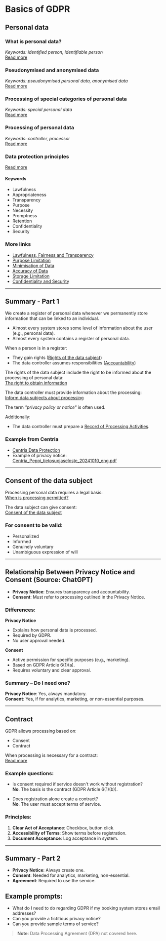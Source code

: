 # Basics of GDPR

## Personal data

### What is personal data?
*Keywords: identified person, identifiable person*  
[Read more](https://tietosuoja.fi/en/what-is-personal-data)

### Pseudonymised and anonymised data
*Keywords: pseudonymised personal data, anonymised data*  
[Read more](https://tietosuoja.fi/en/pseudonymised-and-anonymised-data)

### Processing of special categories of personal data
*Keywords: special personal data*  
[Read more](https://tietosuoja.fi/en/processing-of-special-categories-of-personal-data)

### Processing of personal data
*Keywords: controller, processor*  
[Read more](https://tietosuoja.fi/en/processing-of-personal-data)

### Data protection principles
[Read more](https://tietosuoja.fi/en/data-protection-principles)

#### Keywords
- Lawfulness
- Appropriateness
- Transparency
- Purpose
- Necessity
- Promptness
- Retention
- Confidentiality
- Security

### More links
- [Lawfulness, Fairness and Transparency](https://tietosuoja.fi/en/lawfulness-fairness-and-transparency)
- [Purpose Limitation](https://tietosuoja.fi/en/purpose-limitation)
- [Minimisation of Data](https://tietosuoja.fi/en/minimisation-of-data)
- [Accuracy of Data](https://tietosuoja.fi/en/accuracy-of-data)
- [Storage Limitation](https://tietosuoja.fi/en/storage-limitation)
- [Confidentiality and Security](https://tietosuoja.fi/en/confidentiality-and-security)

---

## Summary - Part 1

We create a register of personal data whenever we permanently store information that can be linked to an individual.

- Almost every system stores some level of information about the user (e.g., personal data).
- Almost every system contains a register of personal data.

When a person is in a register:
- They gain rights ([Rights of the data subject](https://tietosuoja.fi/en/rights-of-the-data-subject))
- The data controller assumes responsibilities ([Accountability](https://tietosuoja.fi/en/accountability))

The rights of the data subject include the right to be informed about the processing of personal data:  
[The right to obtain information](https://tietosuoja.fi/en/the-right-to-obtain-information-on-the-processing-of-personal-data)

The data controller must provide information about the processing:  
[Inform data subjects about processing](https://tietosuoja.fi/en/inform-data-subjects-about-processing)

The term *"privacy policy or notice"* is often used.

Additionally:
- The data controller must prepare a [Record of Processing Activities](https://tietosuoja.fi/en/record-of-processing-activities).

### Example from Centria
- [Centria Data Protection](https://net.centria.fi/en/centria/data-protection/)
- Example of privacy notice: [Centria_Peppi_tietosuojaseloste_20241010_eng.pdf](https://eu1files.itslearning.com/data/900891/421020/Centria_Peppi_tietosuojaseloste_20241010_eng.pdf)

---

## Consent of the data subject

Processing personal data requires a legal basis:  
[When is processing permitted?](https://tietosuoja.fi/en/when-is-the-processing-of-personal-data-permitted)

The data subject can give consent:  
[Consent of the data subject](https://tietosuoja.fi/en/consent-of-the-data-subject)

### For consent to be valid:
- Personalized
- Informed
- Genuinely voluntary
- Unambiguous expression of will

---

## Relationship Between Privacy Notice and Consent (Source: ChatGPT)

- **Privacy Notice**: Ensures transparency and accountability.
- **Consent**: Must refer to processing outlined in the Privacy Notice.

### Differences:

**Privacy Notice**
- Explains how personal data is processed.
- Required by GDPR.
- No user approval needed.

**Consent**
- Active permission for specific purposes (e.g., marketing).
- Based on GDPR Article 6(1)(a).
- Requires voluntary and clear approval.

### Summary – Do I need one?

**Privacy Notice**: Yes, always mandatory.  
**Consent**: Yes, if for analytics, marketing, or non-essential purposes.

---

## Contract

GDPR allows processing based on:
- Consent
- Contract

When processing is necessary for a contract:  
[Read more](https://tietosuoja.fi/en/when-is-the-processing-of-personal-data-permitted)

### Example questions:
- Is consent required if service doesn't work without registration?  
**No**. The basis is the contract (GDPR Article 6(1)(b)).

- Does registration alone create a contract?  
**No**. The user must accept terms of service.

### Principles:
1. **Clear Act of Acceptance**: Checkbox, button click.
2. **Accessibility of Terms**: Show terms before registration.
3. **Document Acceptance**: Log acceptance in system.

---

## Summary - Part 2

- **Privacy Notice**: Always create one.
- **Consent**: Needed for analytics, marketing, non-essential.
- **Agreement**: Required to use the service.

## Example prompts:
- What do I need to do regarding GDPR if my booking system stores email addresses?
- Can you provide a fictitious privacy notice?
- Can you provide sample terms of service?

> **Note**: Data Processing Agreement (DPA) not covered here.